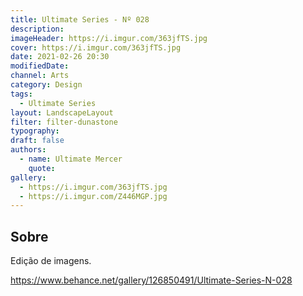 ```yaml
---
title: Ultimate Series - Nº 028
description:
imageHeader: https://i.imgur.com/363jfTS.jpg
cover: https://i.imgur.com/363jfTS.jpg
date: 2021-02-26 20:30
modifiedDate:
channel: Arts
category: Design
tags:
  - Ultimate Series
layout: LandscapeLayout
filter: filter-dunastone
typography:
draft: false
authors:
  - name: Ultimate Mercer
    quote:
gallery:
  - https://i.imgur.com/363jfTS.jpg
  - https://i.imgur.com/Z446MGP.jpg
---
```


## Sobre

Edição de imagens.

https://www.behance.net/gallery/126850491/Ultimate-Series-N-028
